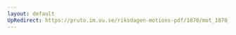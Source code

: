 ```yaml
---
layout: default
UpRedirect: https://pruto.im.uu.se/riksdagen-motions-pdf/1870/mot_1870__ak__115/mot_1870__ak__115-004.pdf
---
```

